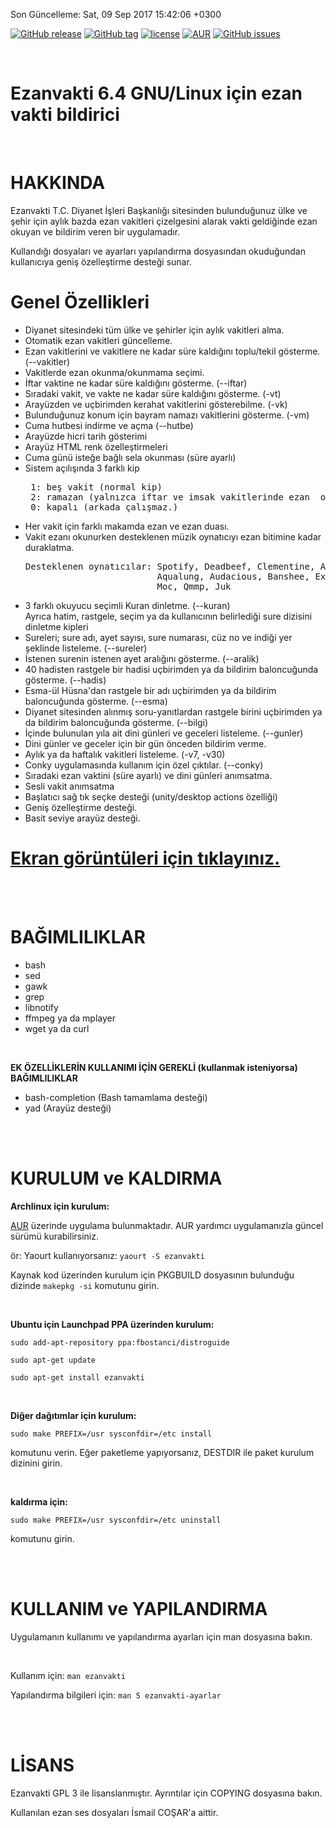 Son Güncelleme:  Sat, 09 Sep 2017 15:42:06 +0300

[![GitHub release](https://img.shields.io/github/release/fbostanci/ezanvakti.svg?style=plastic)](https://github.com/fbostanci/ezanvakti)
[![GitHub tag](https://img.shields.io/github/tag/fbostanci/ezanvakti.svg?style=plastic)](https://github.com/fbostanci/ezanvakti)
[![license](https://img.shields.io/github/license/fbostanci/ezanvakti.svg?style=plastic)](https://github.com/fbostanci/ezanvakti)
[![AUR](https://img.shields.io/aur/version/ezanvakti.svg?style=plastic)](https://github.com/fbostanci/ezanvakti)
[![GitHub issues](https://img.shields.io/github/issues/fbostanci/ezanvakti.svg?style=plastic)](https://github.com/fbostanci/ezanvakti/issues)

<br>

Ezanvakti 6.4 GNU/Linux için ezan vakti bildirici
====

<br>

HAKKINDA
==

Ezanvakti  T.C. Diyanet İşleri Başkanlığı sitesinden bulunduğunuz ülke
ve şehir için aylık bazda ezan vakitleri çizelgesini alarak vakti
geldiğinde ezan okuyan ve bildirim veren bir uygulamadır.

Kullandığı dosyaları ve ayarları yapılandırma dosyasından
okuduğundan kullanıcıya geniş özelleştirme desteği sunar.

Genel Özellikleri
=
*  Diyanet sitesindeki tüm ülke ve şehirler için aylık vakitleri alma.
*  Otomatik ezan vakitleri güncelleme.
*  Ezan vakitlerini ve vakitlere ne kadar süre kaldığını
   toplu/tekil gösterme. (--vakitler)
*  Vakitlerde ezan okunma/okunmama seçimi.
*  İftar vaktine ne kadar süre kaldığını gösterme. (--iftar)
*  Sıradaki vakit, ve vakte ne kadar süre kaldığını gösterme. (-vt)
*  Arayüzden ve uçbirimden kerahat vakitlerini gösterebilme. (-vk)
*  Bulunduğunuz konum için bayram namazı vakitlerini gösterme. (-vm)
*  Cuma hutbesi indirme ve açma (--hutbe)
*  Arayüzde hicri tarih gösterimi
*  Arayüz HTML renk özelleştirmeleri
*  Cuma günü isteğe bağlı sela okunması (süre ayarlı)
*  Sistem açılışında 3 farklı kip<br>
   <pre>
    1: beş vakit (normal kip)
    2: ramazan (yalnızca iftar ve imsak vakitlerinde ezan  okunur.)
    0: kapalı (arkada çalışmaz.)</pre>
*  Her vakit için farklı makamda ezan ve ezan duası.
*  Vakit ezanı okunurken desteklenen müzik oynatıcıyı ezan bitimine kadar duraklatma.<br>
   <pre>Desteklenen oynatıcılar: Spotify, Deadbeef, Clementine, Amarok, Rhythmbox,
                            Aqualung, Audacious, Banshee, Exaile, Cmus,
                            Moc, Qmmp, Juk</pre>
*  3 farklı okuyucu seçimli Kuran dinletme. (--kuran)<br>
   Ayrıca hatim, rastgele, seçim ya da kullanıcının belirlediği sure dizisini dinletme kipleri
*  Sureleri; sure adı, ayet sayısı, sure numarası, cüz no ve indiği yer şeklinde listeleme. (--sureler)
*  İstenen surenin istenen ayet aralığını gösterme. (--aralik)
*  40 hadisten rastgele bir hadisi uçbirimden ya da bildirim baloncuğunda gösterme. (--hadis)
*  Esma-ül Hüsna'dan rastgele bir adı  uçbirimden ya da bildirim baloncuğunda gösterme. (--esma)
*  Diyanet sitesinden alınmış soru-yanıtlardan rastgele birini  uçbirimden
   ya da bildirim baloncuğunda gösterme. (--bilgi)
*  İçinde bulunulan yıla ait dini günleri ve geceleri listeleme. (--gunler)
*  Dini günler ve geceler için bir gün önceden bildirim verme.
*  Aylık ya da haftalık vakitleri listeleme. (-v7, -v30)
*  Conky uygulamasında kullanım için özel çıktılar. (--conky)
*  Sıradaki ezan vaktini (süre ayarlı) ve dini günleri anımsatma.
*  Sesli vakit anımsatma
*  Başlatıcı sağ tık seçke desteği (unity/desktop actions özelliği)
*  Geniş özelleştirme desteği.
*  Basit seviye arayüz desteği.

[Ekran görüntüleri için tıklayınız.](https://gitlab.com/fbostanci/ezanvakti/wikis/ekran-goruntuleri)
=

<br><br>

BAĞIMLILIKLAR
==
*    bash
*    sed
*    gawk
*    grep
*    libnotify
*    ffmpeg ya da mplayer
*    wget ya da curl

<br>

**EK ÖZELLİKLERİN KULLANIMI  İÇİN GEREKLİ (kullanmak isteniyorsa) BAĞIMLILIKLAR**

*  bash-completion  (Bash tamamlama desteği)
*  yad   (Arayüz desteği)

<br><br>

KURULUM ve KALDIRMA
===
**Archlinux için kurulum:**

[AUR](https://aur.archlinux.org/) üzerinde uygulama bulunmaktadır.
AUR yardımcı uygulamanızla güncel sürümü kurabilirsiniz.

ör: Yaourt kullanıyorsanız:
`yaourt -S ezanvakti`

Kaynak kod üzerinden kurulum için
PKGBUILD dosyasının bulunduğu dizinde `makepkg -si` komutunu girin.

<br>

**Ubuntu için Launchpad PPA üzerinden kurulum:**

`sudo add-apt-repository ppa:fbostanci/distroguide`

`sudo apt-get update`

`sudo apt-get install ezanvakti`

<br>

**Diğer dağıtımlar için kurulum:**

`sudo make PREFIX=/usr sysconfdir=/etc install`

komutunu verin. Eğer paketleme yapıyorsanız, DESTDIR ile paket kurulum dizinini girin.

<br>

**kaldırma için:**

`sudo make PREFIX=/usr sysconfdir=/etc uninstall`

komutunu girin.

<br><br>

KULLANIM ve YAPILANDIRMA
==
Uygulamanın kullanımı ve yapılandırma ayarları için man dosyasına bakın.

<br>

Kullanım için:
 `man ezanvakti`

Yapılandırma bilgileri için:
`man 5 ezanvakti-ayarlar`

<br><br>

LİSANS
==

Ezanvakti GPL 3 ile lisanslanmıştır. Ayrıntılar için COPYING dosyasına bakın.

Kullanılan ezan ses dosyaları İsmail COŞAR'a aittir.
